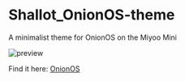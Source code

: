 # Shallot_OnionOS-theme
A minimalist theme for OnionOS on the Miyoo Mini

![preview](https://github.com/AustinChiatto/Shallot_OnionOS-theme/assets/33740204/1e837618-eda1-4d44-bf21-18a730895f53)

Find it here: [OnionOS](https://github.com/OnionUI/Themes/blob/main/README.md)
